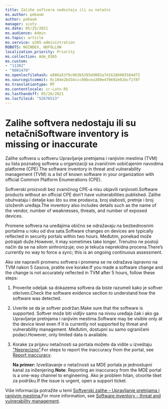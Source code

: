 ```yaml
---
title: Zalihe softvera nedostaju ili su netačni
ms.author: pebaum
author: pebaum
manager: scotv
ms.date: 05/25/2021
ms.audience: Admin
ms.topic: article
ms.service: o365-administration
ROBOTS: NOINDEX, NOFOLLOW
localization_priority: Priority
ms.collection: Adm_O365
ms.custom:
- "11382"
- "9001470"
ms.openlocfilehash: e886a53f8c063b5395dd002a7d16186985584d72
ms.sourcegitcommit: 0c104e2bd34ccc09bcea389e470692e92bcf1f8f
ms.translationtype: MT
ms.contentlocale: sr-Latn-RS
ms.lasthandoff: 05/26/2021
ms.locfileid: "52676513"
---
```

# <a name="software-inventory-is-missing-or-inaccurate"></a><span data-ttu-id="73ae5-102">Zalihe softvera nedostaju ili su netačni</span><span class="sxs-lookup"><span data-stu-id="73ae5-102">Software inventory is missing or inaccurate</span></span>

<span data-ttu-id="73ae5-103">Zalihe softvera u softveru Upravljanje pretnjama i ranjivim mestima (TVM) su lista poznatog softvera u organizaciji sa zvaničnim uobičajenim navodima platforme (CPE).</span><span class="sxs-lookup"><span data-stu-id="73ae5-103">The software inventory in threat and vulnerability management (TVM) is a list of known software in your organization with official Common Platform Enumerations (CPE).</span></span>

<span data-ttu-id="73ae5-104">Softverski proizvodi bez zvaničnog CPE-a nisu objavili ranjivosti.</span><span class="sxs-lookup"><span data-stu-id="73ae5-104">Software products without an official CPE don’t have vulnerabilities published.</span></span> <span data-ttu-id="73ae5-105">Zalihe obuhvataju i detalje kao što su ime prodavca, broj slabosti, pretnje i broj izloženih uređaja.</span><span class="sxs-lookup"><span data-stu-id="73ae5-105">The inventory also includes details such as the name of the vendor, number of weaknesses, threats, and number of exposed devices.</span></span>

<span data-ttu-id="73ae5-106">Promene softvera na uređajima obično se odražavaju na bezbednosnim portalima u roku od dva sata.</span><span class="sxs-lookup"><span data-stu-id="73ae5-106">Software changes on devices are typically reflected in security portals within two hours.</span></span> <span data-ttu-id="73ae5-107">Međutim, ponekad može potrajati duže.</span><span class="sxs-lookup"><span data-stu-id="73ae5-107">However, it may sometimes take longer.</span></span> <span data-ttu-id="73ae5-108">Trenutno ne postoji način da se na silom sinhronizuje; ovo je tekuća neprekidna procena.</span><span class="sxs-lookup"><span data-stu-id="73ae5-108">There’s currently no way to force a sync; this is an ongoing continuous assessment.</span></span>

<span data-ttu-id="73ae5-109">Ako ste napravili promenu softvera i promena se ne odražava ispravno na TVM nakon 5 časova, pratite ove korake:</span><span class="sxs-lookup"><span data-stu-id="73ae5-109">If you made a software change and the change is not accurately reflected in TVM after 5 hours, follow these steps:</span></span>

1. <span data-ttu-id="73ae5-110">Proverite odeljak sa dokazema softvera da biste razumeli kako je softver otkriven.</span><span class="sxs-lookup"><span data-stu-id="73ae5-110">Check the software evidence section to understand how the software was detected.</span></span>
1. <span data-ttu-id="73ae5-111">Uverite se da je softver podržan.</span><span class="sxs-lookup"><span data-stu-id="73ae5-111">Make sure that the software is supported.</span></span> <span data-ttu-id="73ae5-112">Softver može biti vidljiv samo na nivou uređaja čak i ako ga Upravljanje pretnjama i ranjivim mestima.</span><span class="sxs-lookup"><span data-stu-id="73ae5-112">Software may be visible only at the device level even if it is currently not supported by threat and vulnerability management.</span></span> <span data-ttu-id="73ae5-113">Međutim, dostupni su samo ograničeni podaci.</span><span class="sxs-lookup"><span data-stu-id="73ae5-113">However, only limited data is available.</span></span>
1. <span data-ttu-id="73ae5-114">Korake za prijavu netačnosti sa portala možete da vidite u izveštaju ["Neprecizno"](/microsoft-365/security/defender-endpoint/tvm-software-inventory?view=o365-worldwide#report-inaccuracy).</span><span class="sxs-lookup"><span data-stu-id="73ae5-114">For steps to report the inaccuracy from the portal, see [Report inaccuracy](/microsoft-365/security/defender-endpoint/tvm-software-inventory?view=o365-worldwide#report-inaccuracy).</span></span>
   
    <span data-ttu-id="73ae5-115">**Na primer:** Izveštavanje o netačnosti sa MDE portala je jednostupni kanal za inženjering.</span><span class="sxs-lookup"><span data-stu-id="73ae5-115">**Note**: Reporting an inaccuracy from the MDE portal is a one-way channel to engineering.</span></span> <span data-ttu-id="73ae5-116">Ako je problem hitan, otvorite tiket za podršku.</span><span class="sxs-lookup"><span data-stu-id="73ae5-116">If the issue is urgent, open a support ticket.</span></span>

<span data-ttu-id="73ae5-117">Više informacija potražite u temi [Softverski zalihe – Upravljanje pretnjama i ranjivim mestima.](/microsoft-365/security/defender-endpoint/tvm-software-inventory)</span><span class="sxs-lookup"><span data-stu-id="73ae5-117">For more information, see [Software inventory - threat and vulnerability management](/microsoft-365/security/defender-endpoint/tvm-software-inventory).</span></span>
